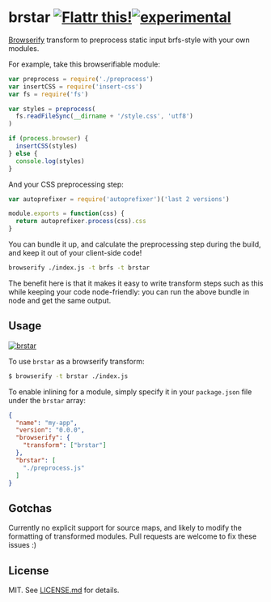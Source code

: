 # brstar [![Flattr this!](https://api.flattr.com/button/flattr-badge-large.png)](https://flattr.com/submit/auto?user_id=hughskennedy&url=http://github.com/hughsk/brstar&title=brstar&description=hughsk/brstar%20on%20GitHub&language=en_GB&tags=flattr,github,javascript&category=software)[![experimental](http://hughsk.github.io/stability-badges/dist/experimental.svg)](http://github.com/hughsk/stability-badges) #

[Browserify](http://browserify.org/) transform to preprocess static input
brfs-style with your own modules.

For example, take this browserifiable module:

``` javascript
var preprocess = require('./preprocess')
var insertCSS = require('insert-css')
var fs = require('fs')

var styles = preprocess(
  fs.readFileSync(__dirname + '/style.css', 'utf8')
)

if (process.browser) {
  insertCSS(styles)
} else {
  console.log(styles)
}
```

And your CSS preprocessing step:

``` javascript
var autoprefixer = require('autoprefixer')('last 2 versions')

module.exports = function(css) {
  return autoprefixer.process(css).css
}
```

You can bundle it up, and calculate the preprocessing step during the build, and
keep it out of your client-side code!

``` bash
browserify ./index.js -t brfs -t brstar
```

The benefit here is that it makes it easy to write transform steps such as this
while keeping your code node-friendly: you can run the above bundle in node and
get the same output.

## Usage ##

[![brstar](https://nodei.co/npm/brstar.png?mini=true)](https://nodei.co/npm/brstar)

To use `brstar` as a browserify transform:

``` bash
$ browserify -t brstar ./index.js
```

To enable inlining for a module, simply specify it in your `package.json` file
under the `brstar` array:

``` json
{
  "name": "my-app",
  "version": "0.0.0",
  "browserify": {
    "transform": ["brstar"]
  },
  "brstar": [
    "./preprocess.js"
  ]
}
```

## Gotchas ##

Currently no explicit support for source maps, and likely to modify the
formatting of transformed modules. Pull requests are welcome to fix these issues
:)

## License ##

MIT. See [LICENSE.md](http://github.com/hughsk/brstar/blob/master/LICENSE.md) for details.
